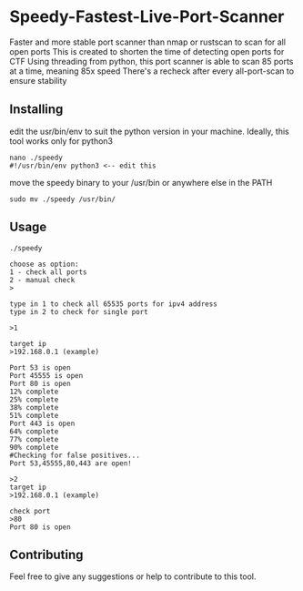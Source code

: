Speedy-Fastest-Live-Port-Scanner
====

Faster and more stable port scanner than nmap or rustscan to scan for all open ports
This is created to shorten the time of detecting open ports for CTF
Using threading from python, this port scanner is able to scan 85 ports at a time, meaning 85x speed
There's a recheck after every all-port-scan to ensure stability

Installing
----------
edit the usr/bin/env to suit the python version in your machine. Ideally, this tool works only for python3

    nano ./speedy
    #!/usr/bin/env python3 <-- edit this

move the speedy binary to your /usr/bin or anywhere else in the PATH

    sudo mv ./speedy /usr/bin/

Usage
----------
    ./speedy

    choose as option:
    1 - check all ports
    2 - manual check
    >

    type in 1 to check all 65535 ports for ipv4 address
    type in 2 to check for single port

    >1

    target ip
    >192.168.0.1 (example)

    Port 53 is open
    Port 45555 is open
    Port 80 is open
    12% complete
    25% complete
    38% complete
    51% complete
    Port 443 is open
    64% complete
    77% complete
    90% complete
    #Checking for false positives...
    Port 53,45555,80,443 are open!

    >2
    target ip
    >192.168.0.1 (example)

    check port
    >80
    Port 80 is open

Contributing
------------
Feel free to give any suggestions or help to contribute to this tool.

